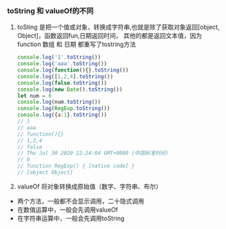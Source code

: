 ### toString 和 valueOf的不同
1. toSting 是把一个值或对象，转换成字符串,也就是除了获取对象返回[object, Object]，函数返回fun,日期返回时间， 其他的都是返回文本值，因为function 数组 和 日期 都重写了tostring方法
    ```javascript
    console.log('1'.toString())
    console.log('aaa'.toString())
    console.log(function(){}.toString())
    console.log([1,2,4].toString())
    console.log(false.toString())
    console.log(new Date().toString())
    let num = 0
    console.log(num.toString())
    console.log(RegExp.toString())
    console.log({a:1}.toString())
    // 1
    // aaa
    // function(){}
    // 1,2,4
    // false
    // Thu Jul 30 2020 22:24:04 GMT+0800 (中国标准时间)
    // 0
    // function RegExp() { [native code] }
    // [object Object]
    ```
2. valueOf 将对象转换成原始值（数字、字符串、布尔）
- 两个方法，一般都不会显示调用，二十隐式调用
- 在数值运算中，一般会先调用valueOf
- 在字符串运算中，一般会先调用toString

